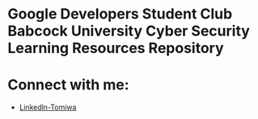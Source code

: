 # Google Developers Student Club Babcock University Cyber Security Learning Resources Repository

# Connect with me:

- [Linkedln-Tomiwa](https://www.linkedin.com/in/tomiwa-taiwo)


